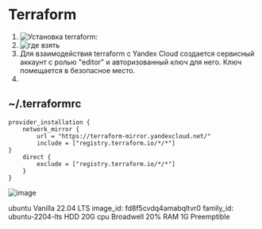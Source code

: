 # Terraform
1. ![Установка terraform:](https://developer.hashicorp.com/terraform/tutorials/aws-get-started/install-cli?in=terraform%2Faws-get-started)
2. ![где взять](https://releases.comcloud.xyz/)  
3. Для взаимодействия terraform с Yandex Cloud создается сервисный аккаунт с ролью "editor" и авторизованный ключ для него. Ключ помещается в безопасное место.  
4. 

## ~/.terraformrc
```hcl
provider_installation {
    network_mirror {
        url = "https://terraform-mirror.yandexcloud.net/"
        include = ["registry.terraform.io/*/*"]
}
    direct {
        exclude = ["registry.terraform.io/*/*"]
    }
}
```
![image](https://github.com/user-attachments/assets/8bd9e2fa-1084-4493-871a-9c0aa6dda5c0)


ubuntu Vanilla 22.04 LTS 
image_id: fd8f5cvdq4amabqltvr0
family_id: ubuntu-2204-lts
HDD 20G
cpu Broadwell
20%
RAM 1G
Preemptible
